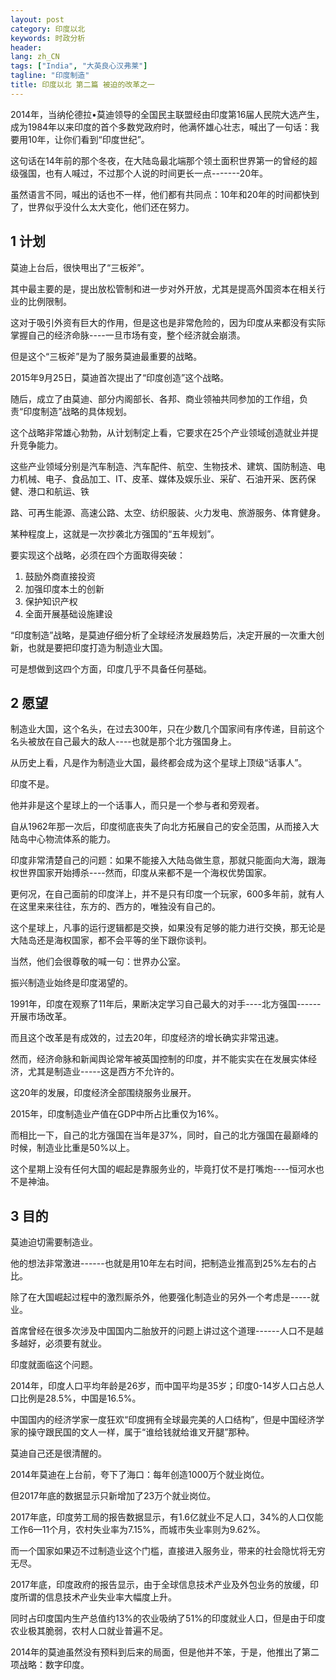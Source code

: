 ```yaml
---
layout: post
category: 印度以北
keywords: 时政分析
header:
lang: zh_CN 
tags: ["India", "大英良心汉弗莱"]
tagline: "印度制造"
title: 印度以北 第二篇 被迫的改革之一
---
```


2014年，当纳伦德拉•莫迪领导的全国民主联盟经由印度第16届人民院大选产生，成为1984年以来印度的首个多数党政府时，他满怀雄心壮志，喊出了一句话：我要用10年，让你们看到“印度世纪”。

这句话在14年前的那个冬夜，在大陆岛最北端那个领土面积世界第一的曾经的超级强国，也有人喊过，不过那个人说的时间更长一点-------20年。

虽然语言不同，喊出的话也不一样，他们都有共同点：10年和20年的时间都快到了，世界似乎没什么太大变化，他们还在努力。

## 1 计划

莫迪上台后，很快甩出了“三板斧”。

其中最主要的是，提出放松管制和进一步对外开放，尤其是提高外国资本在相关行业的比例限制。

这对于吸引外资有巨大的作用，但是这也是非常危险的，因为印度从来都没有实际掌握自己的经济命脉----一旦市场有变，整个经济就会崩溃。

但是这个“三板斧”是为了服务莫迪最重要的战略。

2015年9月25日，莫迪首次提出了“印度创造”这个战略。

随后，成立了由莫迪、部分内阁部长、各邦、商业领袖共同参加的工作组，负责“印度制造”战略的具体规划。

这个战略非常雄心勃勃，从计划制定上看，它要求在25个产业领域创造就业并提升竞争能力。

这些产业领域分别是汽车制造、汽车配件、航空、生物技术、建筑、国防制造、电力机械、电子、食品加工、IT、皮革、媒体及娱乐业、采矿、石油开采、医药保健、港口和航运、铁

路、可再生能源、高速公路、太空、纺织服装、火力发电、旅游服务、体育健身。

某种程度上，这就是一次抄袭北方强国的“五年规划”。

要实现这个战略，必须在四个方面取得突破：

1. 鼓励外商直接投资
2. 加强印度本土的创新
3. 保护知识产权
4. 全面开展基础设施建设

“印度制造”战略，是莫迪仔细分析了全球经济发展趋势后，决定开展的一次重大创新，也就是要把印度打造为制造业大国。

可是想做到这四个方面，印度几乎不具备任何基础。

## 2 愿望

制造业大国，这个名头，在过去300年，只在少数几个国家间有序传递，目前这个名头被放在自己最大的敌人----也就是那个北方强国身上。

从历史上看，凡是作为制造业大国，最终都会成为这个星球上顶级“话事人”。

印度不是。

他并非是这个星球上的一个话事人，而只是一个参与者和旁观者。

自从1962年那一次后，印度彻底丧失了向北方拓展自己的安全范围，从而接入大陆岛中心物流体系的能力。

印度非常清楚自己的问题：如果不能接入大陆岛做生意，那就只能面向大海，跟海权世界国家开始搏杀----然而，印度从来都不是一个海权优势国家。

更何况，在自己面前的印度洋上，并不是只有印度一个玩家，600多年前，就有人在这里来来往往，东方的、西方的，唯独没有自己的。

这个星球上，凡事的运行逻辑都是交换，如果没有足够的能力进行交换，那无论是大陆岛还是海权国家，都不会平等的坐下跟你谈判。

当然，他们会很尊敬的喊一句：世界办公室。

振兴制造业始终是印度渴望的。

1991年，印度在观察了11年后，果断决定学习自己最大的对手----北方强国------开展市场改革。

而且这个改革是有成效的，过去20年，印度经济的增长确实非常迅速。

然而，经济命脉和新闻舆论常年被英国控制的印度，并不能实实在在发展实体经济，尤其是制造业-----这是西方不允许的。

这20年的发展，印度经济全部围绕服务业展开。

2015年，印度制造业产值在GDP中所占比重仅为16%。

而相比一下，自己的北方强国在当年是37%，同时，自己的北方强国在最巅峰的时候，制造业比重是50%以上。

这个星期上没有任何大国的崛起是靠服务业的，毕竟打仗不是打嘴炮----恒河水也不是神油。

## 3 目的

莫迪迫切需要制造业。

他的想法非常激进------也就是用10年左右时间，把制造业推高到25%左右的占比。

除了在大国崛起过程中的激烈厮杀外，他要强化制造业的另外一个考虑是-----就业。

首席曾经在很多次涉及中国国内二胎放开的问题上讲过这个道理------人口不是越多越好，必须要有就业。

印度就面临这个问题。

2014年，印度人口平均年龄是26岁，而中国平均是35岁；印度0-14岁人口占总人口比例是28.5%，中国是16.5%。

中国国内的经济学家一度狂欢“印度拥有全球最完美的人口结构”，但是中国经济学家的操守跟民国的文人一样，属于“谁给钱就给谁叉开腿”那种。

莫迪自己还是很清醒的。

2014年莫迪在上台前，夸下了海口：每年创造1000万个就业岗位。

但2017年底的数据显示只新增加了23万个就业岗位。

2017年底，印度劳工局的报告数据显示，有1.6亿就业不足人口，34%的人口仅能工作6—11个月，农村失业率为7.15%，而城市失业率则为9.62%。

而一个国家如果迈不过制造业这个门槛，直接进入服务业，带来的社会隐忧将无穷无尽。

2017年底，印度政府的报告显示，由于全球信息技术产业及外包业务的放缓，印度所谓的信息技术产业失业率大幅度上升。

同时占印度国内生产总值约13%的农业吸纳了51%的印度就业人口，但是由于印度农业极其脆弱，农村人口就业普遍不足。

2014年的莫迪虽然没有预料到后来的局面，但是他并不笨，于是，他推出了第二项战略：数字印度。

